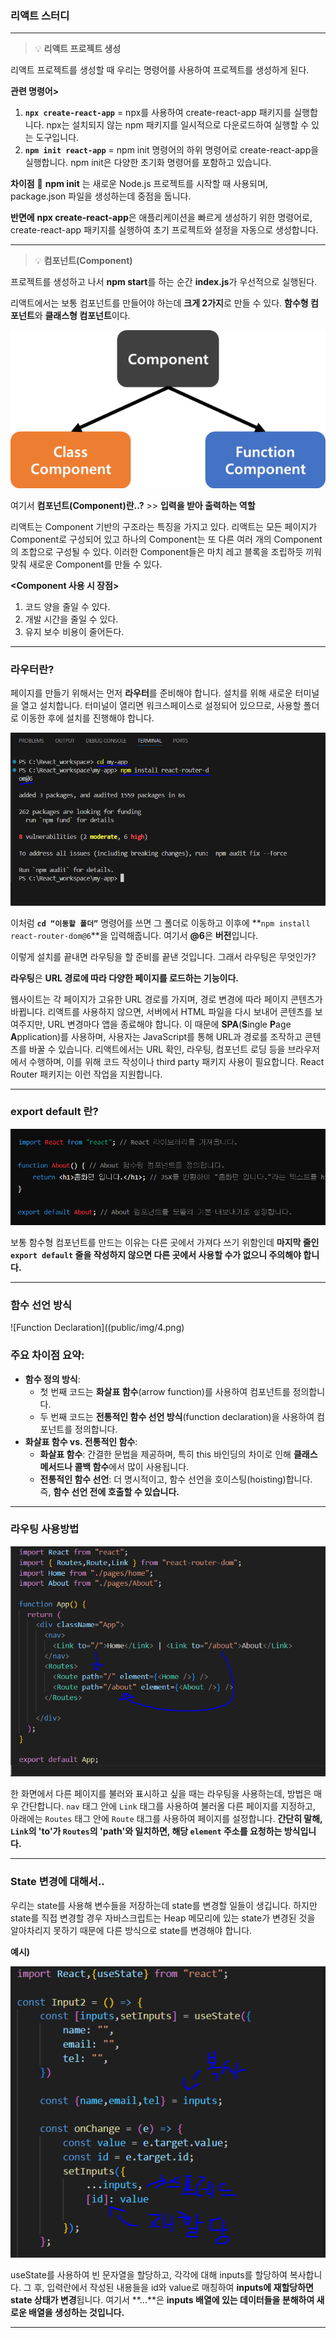 ### 리액트 스터디
---

> 💡 **리액트 프로젝트 생성**

리액트 프로젝트를 생성할 때 우리는 명령어를 사용하여 프로젝트를 생성하게 된다.

**관련 명령어>**
1. **`npx create-react-app`** = npx를 사용하여 create-react-app 패키지를 실행합니다. npx는 설치되지 않는 npm 패키지를 일시적으로 다운로드하여 실행할 수 있는 도구입니다.
2. **`npm init react-app`** = npm init 명령어의 하위 명령어로 create-react-app을 실행합니다. npm init은 다양한 초기화 명령어를 포함하고 있습니다.

**차이점** 🤚
**npm init** 는 새로운 Node.js 프로젝트를 시작할 때 사용되며, package.json 파일을 생성하는데 중점을 둡니다.

**반면에** **npx create-react-app**은 애플리케이션을 빠르게 생성하기 위한 명령어로, create-react-app 패키지를 실행하여 초기 프로젝트와 설정을 자동으로 생성합니다.

---

> 💡 **컴포넌트(Component)**

프로젝트를 생성하고 나서 **npm start**를 하는 순간 **index.js**가 우선적으로 실행된다.

리액트에서는 보통 컴포넌트를 만들어야 하는데 **크게 2가지**로 만들 수 있다. **함수형 컴포넌트**와 **클래스형 컴포넌트**이다.

![Component Example](public/img/1.png)

여기서 **컴포넌트(Component)란..?** >> **입력을 받아 출력하는 역할**

리액트는 Component 기반의 구조라는 특징을 가지고 있다. 리액트는 모든 페이지가 Component로 구성되어 있고 하나의 Component는 또 다른 여러 개의 Component의 조합으로 구성될 수 있다. 이러한 Component들은 마치 레고 블록을 조립하듯 끼워 맞춰 새로운 Component를 만들 수 있다.

**<Component 사용 시 장점>**
1. 코드 양을 줄일 수 있다.
2. 개발 시간을 줄일 수 있다.
3. 유지 보수 비용이 줄어든다.

---

### 라우터란?

페이지를 만들기 위해서는 먼저 **라우터**를 준비해야 합니다. 설치를 위해 새로운 터미널을 열고 설치합니다. 터미널이 열리면 워크스페이스로 설정되어 있으므로, 사용할 폴더로 이동한 후에 설치를 진행해야 합니다.

![Install Router](public/img/2.png)

이처럼 **`cd “이동할 폴더”`** 명령어를 쓰면 그 폴더로 이동하고 이후에 **`npm install react-router-dom@6`**을 입력해줍니다. 여기서 **@6**은 **버전**입니다.

이렇게 설치를 끝내면 라우팅을 할 준비를 끝낸 것입니다. 그래서 라우팅은 무엇인가?

**라우팅**은 **URL 경로에 따라 다양한 페이지를 로드하는 기능이다.**

웹사이트는 각 페이지가 고유한 URL 경로를 가지며, 경로 변경에 따라 페이지 콘텐츠가 바뀝니다. 리액트를 사용하지 않으면, 서버에서 HTML 파일을 다시 보내어 콘텐츠를 보여주지만, URL 변경마다 앱을 종료해야 합니다. 이 때문에 **SPA**(**S**ingle **P**age **A**pplication)를 사용하며, 사용자는 JavaScript를 통해 URL과 경로를 조작하고 콘텐츠를 바꿀 수 있습니다. 리액트에서는 URL 확인, 라우팅, 컴포넌트 로딩 등을 브라우저에서 수행하며, 이를 위해 코드 작성이나 third party 패키지 사용이 필요합니다. React Router 패키지는 이런 작업을 지원합니다.

---

### **export default 란?**

![Export Default Example](public/img/3.png)

보통 함수형 컴포넌트를 만드는 이유는 다른 곳에서 가져다 쓰기 위함인데 **마지막 줄인 `export default` 줄을 작성하지 않으면 다른 곳에서 사용할 수가 없으니 주의해야 합니다.**

---

### 함수 선언 방식

![Function Declaration]((public/img/4.png)

### **주요 차이점 요약:**

- **함수 정의 방식**:
    - 첫 번째 코드는 **화살표 함수**(arrow function)를 사용하여 컴포넌트를 정의합니다.
    - 두 번째 코드는 **전통적인 함수 선언 방식**(function declaration)을 사용하여 컴포넌트를 정의합니다.
- **화살표 함수 vs. 전통적인 함수**:
    - **화살표 함수**: 간결한 문법을 제공하며, 특히 this 바인딩의 차이로 인해 **클래스 메서드나 콜백 함수**에서 많이 사용됩니다.
    - **전통적인 함수 선언**: 더 명시적이고, 함수 선언을 호이스팅(hoisting)합니다. 즉, **함수 선언 전에 호출할 수 있습니다.**
    
---

### 라우팅 사용방법

![Routing Example](public/img/5.png)

한 화면에서 다른 페이지를 불러와 표시하고 싶을 때는 라우팅을 사용하는데, 방법은 매우 간단합니다.
`nav` 태그 안에 `Link` 태그를 사용하여 불러올 다른 페이지를 지정하고, 아래에는 `Routes` 태그 안에 `Route` 태그를 사용하여 페이지를 설정합니다.
**간단히 말해, `Link`의 'to'가 `Routes`의 'path'와 일치하면, 해당 `element` 주소를 요청하는 방식입니다.**

---

### State 변경에 대해서..

우리는 state를 사용해 변수들을 저장하는데 state를 변경할 일들이 생깁니다. 하지만 state를 직접 변경할 경우 자바스크립트는 Heap 메모리에 있는 state가 변경된 것을 알아차리지 못하기 때문에 다른 방식으로 state를 변경해야 합니다.

**예시)**

![State Change Example](public/img/6.png)

useState를 사용하여 빈 문자열을 할당하고, 각각에 대해 inputs를 할당하여 복사합니다. 그 후, 입력란에서 작성된 내용들을 id와 value로 매칭하여 **inputs에 재할당하면** **state 상태가 변경**됩니다. 
여기서 **...**은 **inputs 배열에 있는 데이터들을 분해하여 새로운 배열을 생성하는 것입니다.**

---
